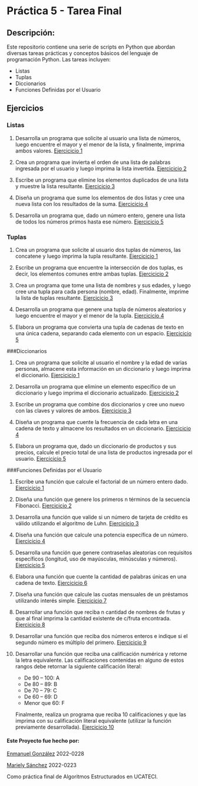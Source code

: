# Práctica 5 - Tarea Final
##  Descripción:
Este repositorio contiene una serie de scripts en Python que abordan diversas tareas prácticas y conceptos básicos del lenguaje de programación Python. Las tareas incluyen:
- Listas
- Tuplas
- Diccionarios
- Funciones Definidas por el Usuario

## Ejercicios
### Listas
1. Desarrolla un programa que solicite al usuario una lista de números, luego encuentre el mayor y el menor de la lista, y finalmente, imprima ambos valores. [Ejercicicio 1](https://github.com/byenmalmao/Tarea_Final/blob/main/Listas/Exercise%20-%201.py)

2. Crea un programa que invierta el orden de una lista de palabras ingresada por el usuario y luego imprima la lista invertida. [Ejercicicio 2](https://github.com/byenmalmao/Tarea_Final/blob/main/Listas/Exercise%20%20-%202.py)

3. Escribe un programa que elimine los elementos duplicados de una lista y muestre la lista resultante. [Ejercicicio 3](https://github.com/byenmalmao/Tarea_Final/blob/main/Listas/Exercise%20-%203.py)

4. Diseña un programa que sume los elementos de dos listas y cree una nueva lista con los resultados de la suma. [Ejercicicio 4](https://github.com/byenmalmao/Tarea_Final/blob/main/Listas/Exercise%20-%204.py)

5. Desarrolla un programa que, dado un número entero, genere una lista de todos los números primos hasta ese número. [Ejercicicio 5](https://github.com/byenmalmao/Tarea_Final/blob/main/Listas/Exercise%20-%205.py)

### Tuplas
1. Crea un programa que solicite al usuario dos tuplas de números, las concatene y luego imprima la tupla resultante. [Ejercicicio 1](https://github.com/byenmalmao/Tarea_Final/blob/main/Tuplas/Exercise%20-%201.py)

2. Escribe un programa que encuentre la intersección de dos tuplas, es decir, los elementos comunes entre ambas tuplas. [Ejercicicio 2](https://github.com/byenmalmao/Tarea_Final/blob/main/Tuplas/Exercise%20-%202.py)

3. Crea un programa que tome una lista de nombres y sus edades, y luego cree una tupla para cada persona (nombre, edad). Finalmente, imprime la lista de tuplas resultante. [Ejercicicio 3](https://github.com/byenmalmao/Tarea_Final/blob/main/Tuplas/Exercise%20-%203.py)

4. Desarrolla un programa que genere una tupla de números aleatorios y luego encuentre el mayor y el menor de la tupla. [Ejercicicio 4](https://github.com/byenmalmao/Tarea_Final/blob/main/Tuplas/Exercise%20-%204.py)

5. Elabora un programa que convierta una tupla de cadenas de texto en una única cadena, separando cada elemento con un espacio. [Ejercicicio 5](https://github.com/byenmalmao/Tarea_Final/blob/main/Tuplas/Exercise%20-%205.py)

###Diccionarios
1. Crea un programa que solicite al usuario el nombre y la edad de varias personas, almacene esta información en un diccionario y luego imprima el diccionario. [Ejercicicio 1](https://github.com/byenmalmao/Tarea_Final/blob/main/Diccionarios/Exercise%20-%201.py)

2. Desarrolla un programa que elimine un elemento específico de un diccionario y luego imprima el diccionario actualizado. [Ejercicicio 2](https://github.com/byenmalmao/Tarea_Final/blob/main/Diccionarios/Exercise%20-%202.py)

3. Escribe un programa que combine dos diccionarios y cree uno nuevo con las claves y valores de ambos. [Ejercicicio 3](https://github.com/byenmalmao/Tarea_Final/blob/main/Diccionarios/Exercise%20-%203.py)

4. Diseña un programa que cuente la frecuencia de cada letra en una cadena de texto y almacene los resultados en un diccionario. [Ejercicicio 4](https://github.com/byenmalmao/Tarea_Final/blob/main/Diccionarios/Exercise%20-%204.py)

5. Elabora un programa que, dado un diccionario de productos y sus precios, calcule el precio total de una lista de productos ingresada por el usuario. [Ejercicicio 5](https://github.com/byenmalmao/Tarea_Final/blob/main/Diccionarios/Exercise%20-%205.py)

###Funciones Definidas por el Usuario
1. Escribe una función que calcule el factorial de un número entero dado. [Ejercicicio 1](https://github.com/byenmalmao/Tarea_Final/blob/main/Funciones%20Definidas%20por%20el%20Usuario/Exercise%20-%201.py)

2. Diseña una función que genere los primeros n términos de la secuencia Fibonacci. [Ejercicicio 2](https://github.com/byenmalmao/Tarea_Final/blob/main/Funciones%20Definidas%20por%20el%20Usuario/Exercise%20-%202.py)

3. Desarrolla una función que valide si un número de tarjeta de crédito es válido utilizando el algoritmo de Luhn.  [Ejercicicio 3](https://github.com/byenmalmao/Tarea_Final/blob/main/Funciones%20Definidas%20por%20el%20Usuario/Exercise%20-%203.py)

4. Diseña una función que calcule una potencia específica de un número. [Ejercicicio 4](https://github.com/byenmalmao/Tarea_Final/blob/main/Funciones%20Definidas%20por%20el%20Usuario/Exercise%20-%204.py)

5. Desarrolla una función que genere contraseñas aleatorias con requisitos específicos (longitud, uso de mayúsculas, minúsculas y números). [Ejercicicio 5](https://github.com/byenmalmao/Tarea_Final/blob/main/Funciones%20Definidas%20por%20el%20Usuario/Exercise%20-%205.py)

6. Elabora una función que cuente la cantidad de palabras únicas en una cadena de texto. [Ejercicicio 6](https://github.com/byenmalmao/Tarea_Final/blob/main/Funciones%20Definidas%20por%20el%20Usuario/Exercise%20-%206.py)

7. Diseña una función que calcule las cuotas mensuales de un préstamos utilizando interés simple. [Ejercicicio 7](https://github.com/byenmalmao/Tarea_Final/blob/main/Funciones%20Definidas%20por%20el%20Usuario/Exercise%20-%207.py)

8. Desarrollar una función que reciba n cantidad de nombres de frutas y que al final imprima la cantidad existente de c/fruta encontrada. [Ejercicicio 8](https://github.com/byenmalmao/Tarea_Final/blob/main/Funciones%20Definidas%20por%20el%20Usuario/Exercise%20-%208.py)

9. Desarrollar una función que reciba dos números enteros e indique si el segundo número es múltiplo del primero. [Ejercicicio 9](https://github.com/byenmalmao/Tarea_Final/blob/main/Funciones%20Definidas%20por%20el%20Usuario/Exercise%20-%209.py)

10. Desarrollar una función que reciba una calificación numérica y retorne la letra equivalente. Las calificaciones contenidas en alguno de estos rangos debe retornar la siguiente calificación literal:
	- De 90 – 100: A
	- De 80 – 89: B
	- De 70 – 79: C
	- De 60 – 69: D
	- Menor que 60: F

	Finalmente, realiza un programa que reciba 10 calificaciones y que las imprima con su calificación literal equivalente (utilizar la función previamente desarrollada). [Ejercicicio 10](https://github.com/byenmalmao/Tarea_Final/blob/main/Funciones%20Definidas%20por%20el%20Usuario/Exercise%20-%2010.py)
<p>

</p>

#### Este Proyecto fue hecho por:
[Enmanuel González](https://github.com/byenmalmao) 2022-0228

[Mariely Sánchez](https://github.com/m4ry11) 2022-0223

Como práctica final de Algoritmos Estructurados en UCATECI.
